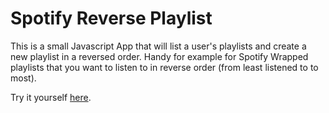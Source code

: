 # Spotify Reverse Playlist

This is a small Javascript App that will list a user's playlists and create a new playlist in a reversed order. Handy for example for Spotify Wrapped playlists that you want to listen to in reverse order (from least listened to to most). 

Try it yourself [here](https://spotify-reverse-playlist.netlify.app/).
